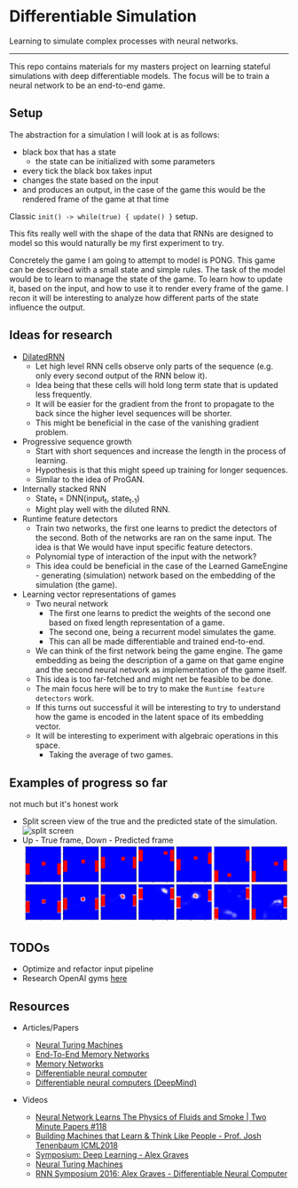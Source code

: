# Differentiable Simulation

Learning to simulate complex processes with neural networks.

---

This repo contains materials for my masters project on learning stateful simulations with deep differentiable models. The focus will be to train a neural network to be an end-to-end game.

## Setup

The abstraction for a simulation I will look at is as follows:

- black box that has a state
  - the state can be initialized with some parameters
- every tick the black box takes input
- changes the state based on the input
- and produces an output, in the case of the game this would be the rendered frame of the game at that time

Classic `init() -> while(true) { update() }` setup.

This fits really well with the shape of the data that RNNs are designed to model so this would naturally be my first experiment to try.

Concretely the game I am going to attempt to model is PONG. This game can be described with a small state and simple rules. The task of the model would be to learn to manage the state of the game. To learn how to update it, based on the input, and how to use it to render every frame of the game.
I recon it will be interesting to analyze how different parts of the state influence the output.

## Ideas for research

- [DilatedRNN](https://github.com/code-terminator/DilatedRNN)
  - Let high level RNN cells observe only parts of the sequence (e.g. only every second output of the RNN below it).
  - Idea being that these cells will hold long term state that is updated less frequently.
  - It will be easier for the gradient from the front to propagate to the back since the higher level sequences will be shorter.
  - This might be beneficial in the case of the vanishing gradient problem.
- Progressive sequence growth
  - Start with short sequences and increase the length in the process of learning.
  - Hypothesis is that this might speed up training for longer sequences.
  - Similar to the idea of ProGAN.
- Internally stacked RNN
  - State<sub>t</sub> = DNN(input<sub>t</sub>, state<sub>t-1</sub>)
  - Might play well with the diluted RNN.
- Runtime feature detectors
  - Train two networks, the first one learns to predict the detectors of the second. Both of the networks are ran on the same input. The idea is that We would have input specific feature detectors.
  - Polynomial type of interaction of the input with the network?
  - This idea could be beneficial in the case of the Learned GameEngine - generating (simulation) network based on the embedding of the simulation (the game).
- Learning vector representations of games
  - Two neural network
    - The first one learns to predict the weights of the second one based on fixed length representation of a game.
    - The second one, being a recurrent model simulates the game.
    - This can all be made differentiable and trained end-to-end.
  - We can think of the first network being the game engine. The game embedding as being the description of a game on that game engine and the second neural network as implementation of the game itself.
  - This idea is too far-fetched and might net be feasible to be done.
  - The main focus here will be to try to make the `Runtime feature detectors` work.
  - If this turns out successful it will be interesting to try to understand how the game is encoded in the latent space of its embedding vector.
  - It will be interesting to experiment with algebraic operations in this space.
    - Taking the average of two games.

## Examples of progress so far

not much but it's honest work

- Split screen view of the true and the predicted state of the simulation.
  ![split screen](assets/split_screen_view.gif)
- Up - True frame, Down - Predicted frame
  ![training progress](assets/training_progress.png)

## TODOs

- Optimize and refactor input pipeline
- Research OpenAI gyms [here](https://gym.openai.com/envs/Pong-v0/)

## Resources

- Articles/Papers

  - [Neural Turing Machines](https://arxiv.org/abs/1410.5401)
  - [End-To-End Memory Networks](http://papers.nips.cc/paper/5846-end-to-end-memorynetworks)
  - [Memory Networks](https://arxiv.org/abs/1410.3916)
  - [Differentiable neural computer](https://en.wikipedia.org/wiki/Differentiable_neural_computer)
  - [Differentiable neural computers (DeepMind)](https://deepmind.com/blog/article/differentiable-neural-computers)

- Videos

  - [Neural Network Learns The Physics of Fluids and Smoke | Two Minute Papers #118](https://www.youtube.com/watch?v=iOWamCtnwTc)
  - [Building Machines that Learn & Think Like People - Prof. Josh Tenenbaum ICML2018](https://www.youtube.com/watch?v=RB78vRUO6X8)
  - [Symposium: Deep Learning - Alex Graves](https://www.youtube.com/watch?v=_H0i0IhEO2g)
  - [Neural Turing Machines](https://www.youtube.com/watch?v=Ensr41dfEp0)
  - [RNN Symposium 2016: Alex Graves - Differentiable Neural Computer](https://www.youtube.com/watch?v=steioHoiEms)
